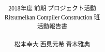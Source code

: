 <html>
<head>
  <meta charset="utf-8">
  <title>コンパイラ班 活動報告書</title>
  <style>
  #cover {
    position: absolute;
    display: flex;
    align-items: center;
    justify-content: center;
    top: 10px;
    left: 10px;
    width: 700px;
    height: 1000px;
    text-align: center;
    line-height: 30px;
    font-family: 'Source Code Pro', 'ヒラギノ';
    font-size: 20px;
  }
  </style>
</head>
<body>
  <div id="cover">
    <p>2018年度 前期 プロジェクト活動<br>Ritsumeikan Compiler Construction 班<br>活動報告書<br><br>松本幸大 西見元希 青木雅典</p>
  </div>
</body>
<html>

